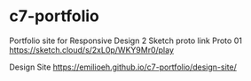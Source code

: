 # c7-portfolio
Portfolio site for Responsive Design 2
 Sketch proto link
  Proto 01 https://sketch.cloud/s/2xL0p/WKY9Mr0/play
  
Design Site
https://emilioeh.github.io/c7-portfolio/design-site/
